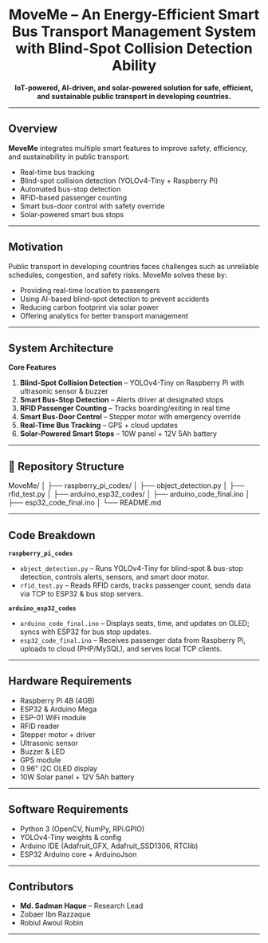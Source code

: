 <h1 align="center">MoveMe – An Energy-Efficient Smart Bus Transport Management System with Blind-Spot Collision Detection Ability</h1>

<p align="center"><strong>IoT-powered, AI-driven, and solar-powered solution for safe, efficient, and sustainable public transport in developing countries.</strong></p>

---

## Overview
<strong>MoveMe</strong> integrates multiple smart features to improve safety, efficiency, and sustainability in public transport:

- Real-time bus tracking  
- Blind-spot collision detection (YOLOv4-Tiny + Raspberry Pi)  
- Automated bus-stop detection  
- RFID-based passenger counting  
- Smart bus-door control with safety override  
- Solar-powered smart bus stops  

---

## Motivation
Public transport in developing countries faces challenges such as unreliable schedules, congestion, and safety risks. MoveMe solves these by:

- Providing real-time location to passengers  
- Using AI-based blind-spot detection to prevent accidents  
- Reducing carbon footprint via solar power  
- Offering analytics for better transport management  

---

## System Architecture
**Core Features**
1. **Blind-Spot Collision Detection** – YOLOv4-Tiny on Raspberry Pi with ultrasonic sensor & buzzer  
2. **Smart Bus-Stop Detection** – Alerts driver at designated stops  
3. **RFID Passenger Counting** – Tracks boarding/exiting in real time  
4. **Smart Bus-Door Control** – Stepper motor with emergency override  
5. **Real-Time Bus Tracking** – GPS + cloud updates  
6. **Solar-Powered Smart Stops** – 10W panel + 12V 5Ah battery  

---

## 📂 Repository Structure
MoveMe/
│
├── raspberry_pi_codes/
│ ├── object_detection.py
│ ├── rfid_test.py
│
├── arduino_esp32_codes/
│ ├── arduino_code_final.ino
│ ├── esp32_code_final.ino
│
└── README.md


---

## Code Breakdown
**`raspberry_pi_codes`**
- `object_detection.py` – Runs YOLOv4-Tiny for blind-spot & bus-stop detection, controls alerts, sensors, and smart door motor.  
- `rfid_test.py` – Reads RFID cards, tracks passenger count, sends data via TCP to ESP32 & bus stop servers.  

**`arduino_esp32_codes`**
- `arduino_code_final.ino` – Displays seats, time, and updates on OLED; syncs with ESP32 for bus stop updates.  
- `esp32_code_final.ino` – Receives passenger data from Raspberry Pi, uploads to cloud (PHP/MySQL), and serves local TCP clients.  

---

## Hardware Requirements
- Raspberry Pi 4B (4GB)  
- ESP32 & Arduino Mega  
- ESP-01 WiFi module  
- RFID reader  
- Stepper motor + driver  
- Ultrasonic sensor  
- Buzzer & LED  
- GPS module  
- 0.96" I2C OLED display  
- 10W Solar panel + 12V 5Ah battery  

---

## Software Requirements
- Python 3 (OpenCV, NumPy, RPi.GPIO)  
- YOLOv4-Tiny weights & config  
- Arduino IDE (Adafruit_GFX, Adafruit_SSD1306, RTClib)  
- ESP32 Arduino core + ArduinoJson  

---

## Contributors
- **Md. Sadman Haque** – Research Lead  
- Zobaer Ibn Razzaque  
- Robiul Awoul Robin  

---

